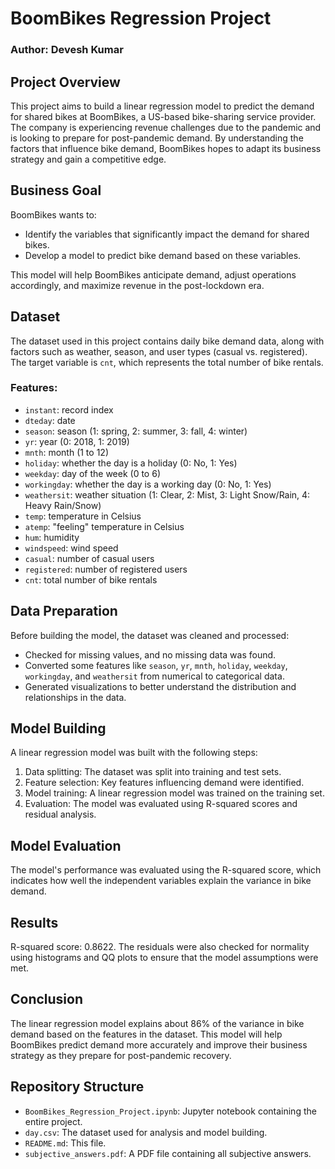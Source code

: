 # BoomBikes Regression Project

### Author: Devesh Kumar

## Project Overview

This project aims to build a linear regression model to predict the demand for shared bikes at BoomBikes, a US-based bike-sharing service provider. The company is experiencing revenue challenges due to the pandemic and is looking to prepare for post-pandemic demand. By understanding the factors that influence bike demand, BoomBikes hopes to adapt its business strategy and gain a competitive edge.

## Business Goal

BoomBikes wants to:
- Identify the variables that significantly impact the demand for shared bikes.
- Develop a model to predict bike demand based on these variables.

This model will help BoomBikes anticipate demand, adjust operations accordingly, and maximize revenue in the post-lockdown era.

## Dataset

The dataset used in this project contains daily bike demand data, along with factors such as weather, season, and user types (casual vs. registered). The target variable is `cnt`, which represents the total number of bike rentals.

### Features:
- `instant`: record index
- `dteday`: date
- `season`: season (1: spring, 2: summer, 3: fall, 4: winter)
- `yr`: year (0: 2018, 1: 2019)
- `mnth`: month (1 to 12)
- `holiday`: whether the day is a holiday (0: No, 1: Yes)
- `weekday`: day of the week (0 to 6)
- `workingday`: whether the day is a working day (0: No, 1: Yes)
- `weathersit`: weather situation (1: Clear, 2: Mist, 3: Light Snow/Rain, 4: Heavy Rain/Snow)
- `temp`: temperature in Celsius
- `atemp`: "feeling" temperature in Celsius
- `hum`: humidity
- `windspeed`: wind speed
- `casual`: number of casual users
- `registered`: number of registered users
- `cnt`: total number of bike rentals

## Data Preparation

Before building the model, the dataset was cleaned and processed:
- Checked for missing values, and no missing data was found.
- Converted some features like `season`, `yr`, `mnth`, `holiday`, `weekday`, `workingday`, and `weathersit` from numerical to categorical data.
- Generated visualizations to better understand the distribution and relationships in the data.

## Model Building

A linear regression model was built with the following steps:
1. Data splitting: The dataset was split into training and test sets.
2. Feature selection: Key features influencing demand were identified.
3. Model training: A linear regression model was trained on the training set.
4. Evaluation: The model was evaluated using R-squared scores and residual analysis.

## Model Evaluation

The model's performance was evaluated using the R-squared score, which indicates how well the independent variables explain the variance in bike demand.


## Results

R-squared score: 0.8622. The residuals were also checked for normality using histograms and QQ plots to ensure that the model assumptions were met.

## Conclusion

The linear regression model explains about 86% of the variance in bike demand based on the features in the dataset. This model will help BoomBikes predict demand more accurately and improve their business strategy as they prepare for post-pandemic recovery.

## Repository Structure

- `BoomBikes_Regression_Project.ipynb`: Jupyter notebook containing the entire project.
- `day.csv`: The dataset used for analysis and model building.
- `README.md`: This file.
- `subjective_answers.pdf`: A PDF file containing all subjective answers.
